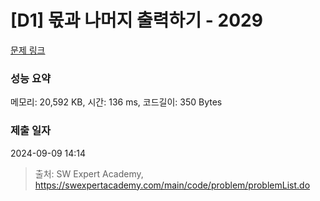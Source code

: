 # [D1] 몫과 나머지 출력하기 - 2029 

[문제 링크](https://swexpertacademy.com/main/code/problem/problemDetail.do?contestProbId=AV5QGNvKAtEDFAUq) 

### 성능 요약

메모리: 20,592 KB, 시간: 136 ms, 코드길이: 350 Bytes

### 제출 일자

2024-09-09 14:14



> 출처: SW Expert Academy, https://swexpertacademy.com/main/code/problem/problemList.do